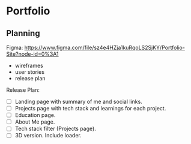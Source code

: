 # Portfolio

## Planning
Figma: https://www.figma.com/file/sz4e4HZja1kuRqoLS2SjKY/Portfolio-Site?node-id=0%3A1
  - wireframes
  - user stories
  - release plan
  
Release Plan:
- [ ] Landing page with summary of me and social links.
- [ ] Projects page with tech stack and learnings for each project.
- [ ] Education page.
- [ ] About Me page.
- [ ] Tech stack filter (Projects page).
- [ ] 3D version. Include loader.
